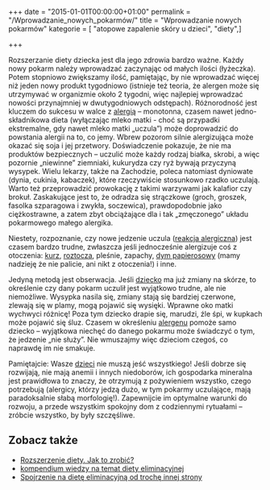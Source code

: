 +++
date = "2015-01-01T00:00:00+01:00"
permalink = "/Wprowadzanie_nowych_pokarmów/"
title = "Wprowadzanie nowych pokarmów"
kategorie = [ "atopowe zapalenie skóry u dzieci", "diety",]

+++

Rozszerzanie diety dziecka jest dla jego zdrowia bardzo ważne. Każdy nowy pokarm należy wprowadzać zaczynając od małych ilości (łyżeczka). Potem stopniowo zwiększamy ilość, pamiętając, by nie wprowadzać więcej niż jeden nowy produkt tygodniowo (istnieje też teoria, że alergen może się utrzymywać w organizmie około 2 tygodni, więc najlepiej wprowadzać nowości przynajmniej w dwutygodniowych odstępach). Różnorodność jest kluczem do sukcesu w walce z [alergią](/atopedia/Alergia "wikilink") – monotonna, czasem nawet jedno-składnikowa dieta (wyłączając mleko matki - choć są przypadki ekstremalne, gdy nawet mleko matki „uczula”) może doprowadzić do powstania alergii na to, co jemy. Wbrew pozorom silnie alergizująca może okazać się soja i jej przetwory. Doświadczenie pokazuje, że nie ma produktów bezpiecznych – uczulić może każdy rodzaj białka, skrobi, a więc pozornie „niewinne” ziemniaki, kukurydza czy ryż bywają przyczyną wysypek. Wielu lekarzy, także na Zachodzie, poleca natomiast dyniowate (dynia, cukinia, kabaczek), które rzeczywiście stosunkowo rzadko uczulają. Warto też przeprowadzić prowokację z takimi warzywami jak kalafior czy brokuł. Zaskakujące jest to, że odradza się strączkowe (groch, groszek, fasolka szparagowa i zwykła, soczewica), prawdopodobnie jako ciężkostrawne, a zatem zbyt obciążające dla i tak „zmęczonego” układu pokarmowego małego alergika.

Niestety, rozpoznanie, czy nowe jedzenie uczula ([reakcja alergiczna](/atopedia/reakcja_alergiczna "wikilink")) jest czasem bardzo trudne, zwłaszcza jeśli jednocześnie alergizuje coś z otoczenia: [kurz](/atopedia/kurz "wikilink"), [roztocza](/atopedia/roztocze_kurzu_domowego "wikilink"), pleśnie, zapachy, [dym papierosowy](/atopedia/papierosy "wikilink") (mamy nadzieję że nie palicie, ani nikt z otoczenia!) i inne.

Jedyną metodą jest obserwacja. Jeśli [dziecko](/atopedia/dziecko "wikilink") ma już zmiany na skórze, to określenie czy dany pokarm uczulił jest wyjątkowo trudne, ale nie niemożliwe. Wysypka nasila się, zmiany stają się bardziej czerwone, zlewają się w plamy, mogą pojawić się wysięki. Wprawne oko matki wychwyci różnicę! Poza tym dziecko drapie się, marudzi, źle śpi, w kupkach może pojawić się śluz. Czasem w określeniu [alergenu](/atopedia/alergen "wikilink") pomoże samo dziecko – wyjątkowa niechęć do danego pokarmu może świadczyć o tym, że jedzenie „nie służy”. Nie wmuszajmy więc dzieciom czegoś, co naprawdę im nie smakuje.

Pamiętajcie: Wasze [dzieci](/atopedia/dzieci "wikilink") nie muszą jeść wszystkiego! Jeśli dobrze się rozwijają, nie mają anemii i innych niedoborów, ich gospodarka mineralna jest prawidłowa to znaczy, że otrzymują z pożywieniem wszystko, czego potrzebują (alergicy, którzy jedzą dużo, w tym pokarmy uczulające, mają paradoksalnie słabą morfologię!). Zapewnijcie im optymalne warunki do rozwoju, a przede wszystkim spokojny dom z codziennymi rytuałami – zróbcie wszystko, by były szczęśliwe.

Zobacz także
------------

-   [Rozszerzenie diety. Jak to zrobić?](http://www.atopowe-zapalenie.pl/forum/viewtopic.php?f=1&t=2231)
-   [kompendium wiedzy na temat diety eliminacyjnej](http://forum.gazeta.pl/forum/72,2.html?f=578&w=8115172&s=0)
-   [Spojrzenie na dietę eliminacyjną od trochę innej strony](http://forum.gazeta.pl/forum/72,2.html?f=578&w=16779661&v=2&s=0)
